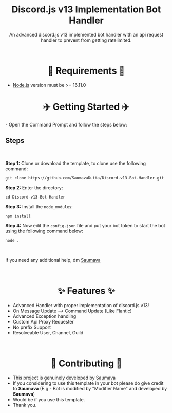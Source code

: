 <h1 align="center">
  Discord.js v13 Implementation Bot Handler
  <br>
</h1>

<p align="center">An advanced discord.js v13 implemented bot handler with an api request handler to prevent from getting ratelimited.</p>

<br>

<h1 align="center"> 📲 Requirements 📲 </h1>

- [Node.js](https://nodejs.org/en/) version must be >= 16.11.0

<h1 align="center"> ✈️ Getting Started ✈️ </h1>
- Open the Command Prompt and follow the steps below:

<h2>
Steps
</h2>
<br>

**Step 1:** Clone or download the template, to clone use the following command: <br>
```
git clone https://github.com/SaumavaDutta/Discord-v13-Bot-Handler.git
```
**Step 2:** Enter the directory:  <br>
```
cd Discord-v13-Bot-Handler
```
**Step 3:** Install the `node_modules`:  <br>
```
npm install
```
**Step 4:** Now edit the `config.json` file and put your bot token to start the bot using the following command below:  <br>
```
node .
```
 <br>
 
If you need any additional help, dm [Saumava](https://discord.com/users/1069555290875367496)

<br>

<h1 align="center"> ✨ Features ✨ </h1>

- Advanced Handler with proper implementation of discord.js v13!
- On Message Update --> Command Update (Like Flantic)
- Advanced Exception handling
- Custom Api Proxy Requester
- No prefix Support
- Resolveable User, Channel, Guild

<br>

<h1 align="center"> 🤝 Contributing 🤝 </h1>

- This project is genuinely developed by [Saumava](https://discord.com/users/1069555290875367496)
- If you considering to use this template in your bot please do give credit to **Saumava** (E.g - Bot is modified by "Modifier Name" and developed by **Saumava**)
- Would be if you use this template.
- Thank you.
